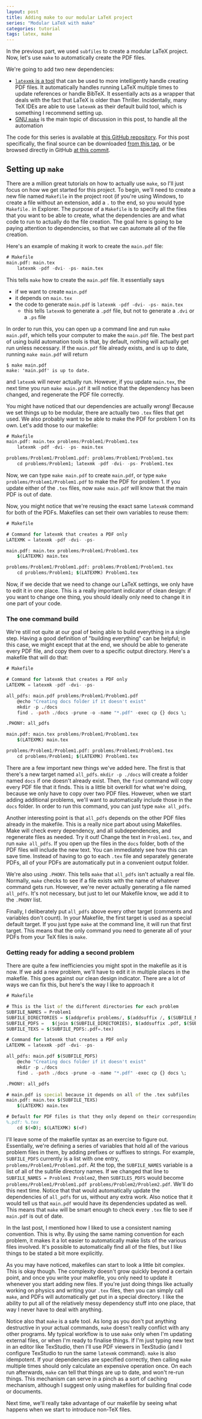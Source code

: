 ```yaml
---
layout: post
title: Adding make to our modular LaTeX project
series: "Modular LaTeX with make"
categories: tutorial
tags: latex, make
---
```


In the previous part, we used `subfiles` to create a modular LaTeX project. Now, let's use `make` to automatically
create the PDF files.

We're going to add two new dependencies:
* [`latexmk` is a tool](https://mg.readthedocs.io/latexmk.html) that can be used to more intelligently handle creating
PDF files. It automatically handles running LaTeX multiple times to update references or handle BibTeX. It essentially
acts as a wrapper that deals with the fact that LaTeX is older than Thriller. Incidentally, many TeX IDEs are able
to use `latexmk` as their default build tool, which is something I recommend setting up.
* [GNU `make`](https://www.gnu.org/software/make/) is the main topic of discussion in this post, to handle all the
automation

The code for this series is available at [this GitHub repository](https://github.com/dmallubhotla/modular_latex/).
For this post specifically, the final source can be downloaded
[from this tag](https://github.com/dmallubhotla/modular_latex/releases/tag/part2), or be browsed directly in GitHub
[at this commit](https://github.com/dmallubhotla/modular_latex/tree/9a6ec8bd498297abfe84c46155366cc08d7448f8).

## Setting up `make`

There are a million great tutorials on how to actually use `make`, so I'll just focus on how we get started for this
project. To begin, we'll need to create a new file named `Makefile` in the project root (if you're using Windows,
to create a file without an extension, add a `.` to the end, so you would type `Makefile.` in Explorer. The purpose
of a `Makefile` is to specify all the files that you want to be able to create, what the dependencies are and what
code to run to actually do the file creation. The goal here is going to be paying attention to dependencies, so that
we can automate all of the file creation.

Here's an example of making it work to create the `main.pdf` file:
```mf
# Makefile
main.pdf: main.tex
	latexmk -pdf -dvi- -ps- main.tex
```
This tells `make` how to create the `main.pdf` file. It essentially says
* if we want to create `main.pdf`
* it depends on `main.tex`
* the code to generate `main.pdf` is `latexmk -pdf -dvi- -ps- main.tex`
	* this tells `latexmk` to generate a `.pdf` file, but not to generate a `.dvi` or a `.ps` file

In order to run this, you can open up a command line and run `make main.pdf`, which tells your computer to make the
`main.pdf` file. The best part of using build automation tools is that, by default, nothing will actually get run unless
necessary. If the `main.pdf` file already exists, and is up to date, running `make main.pdf` will return
```
$ make main.pdf
make: 'main.pdf' is up to date.
```
and `latexmk` will never actually run. However, if you update `main.tex`, the next time you run `make main.pdf` it will
notice that the dependency has been changed, and regenerate the PDF file correctly.

You might have noticed that our dependencies are actually wrong! Because we set things up to be modular, there are
actually two `.tex` files that get used. We also probably want to be able to make the PDF for problem 1 on its own.
Let's add those to our makefile:
```mf
# Makefile
main.pdf: main.tex problems/Problem1/Problem1.tex
	latexmk -pdf -dvi- -ps- main.tex

problems/Problem1/Problem1.pdf: problems/Problem1/Problem1.tex
	cd problems/Problem1; latexmk -pdf -dvi- -ps- Problem1.tex
```

Now, we can type `make main.pdf` to create `main.pdf`, or type `make problems/Problem1/Problem1.pdf` to make the PDF
for problem 1. If you update either of the `.tex` files, now `make main.pdf` will know that the main PDF is out of date.

Now, you might notice that we're reusing the exact same `latexmk` command for both of the PDFs. Makefiles can set their
own variables to reuse them:
```mf
# Makefile

# Command for latexmk that creates a PDF only
LATEXMK = latexmk -pdf -dvi- -ps-

main.pdf: main.tex problems/Problem1/Problem1.tex
	$(LATEXMK) main.tex

problems/Problem1/Problem1.pdf: problems/Problem1/Problem1.tex
	cd problems/Problem1; $(LATEXMK) Problem1.tex
```

Now, if we decide that we need to change our LaTeX settings, we only have to edit it in one place. This is a really
important indicator of clean design: if you want to change one thing, you should ideally only need to change it in
one part of your code.

### The one command build

We're still not quite at our goal of being able to build everything in a single step. Having a good definition of
"building everything" can be helpful; in this case, we might except that at the end, we should be able to generate
every PDF file, and copy them over to a specific output directory. Here's a makefile that will do that:

```mf
# Makefile

# Command for latexmk that creates a PDF only
LATEXMK = latexmk -pdf -dvi- -ps-

all_pdfs: main.pdf problems/Problem1/Problem1.pdf
	@echo "Creating docs folder if it doesn't exist"
	mkdir -p ./docs
	find . -path ./docs -prune -o -name "*.pdf" -exec cp {} docs \;

.PHONY: all_pdfs

main.pdf: main.tex problems/Problem1/Problem1.tex
	$(LATEXMK) main.tex

problems/Problem1/Problem1.pdf: problems/Problem1/Problem1.tex
	cd problems/Problem1; $(LATEXMK) Problem1.tex
```
There are a few important new things we've added here. The first is that there's a new target named `all_pdfs`.
`mkdir -p ./docs` will create a folder named `docs` if one doesn't already exist. Then, the `find` command will copy
every PDF file that it finds. This is a little bit overkill for what we're doing, because we only have to copy over two
PDF files. However, when we start adding additional problems, we'll want to automatically include those in the `docs`
folder. In order to run this command, you can just type `make all_pdfs`.

Another interesting point is that `all_pdfs` depends on the other PDF files already in the makefile.
This is a really nice part about using Makefiles. Make will check every dependency, and all subdependencies, and
regenerate files as needed. Try it out! Change the text in `Problem1.tex`, and run `make all_pdfs`. If you open up the
files in the `docs` folder, both of the PDF files will include the new text. You can immediately see how this can save
time. Instead of having to go to each `.tex` file and separately generate PDFs, all of your PDFs are automatically put
in a convenient output folder.

We're also using `.PHONY`. This tells `make` that `all_pdfs` isn't actually a real file. Normally, `make` checks to
see if a file exists with the name of whatever command gets run. However, we're never actually generating a file
named `all_pdfs`. It's not necessary, but just to let our Makefile know, we add it to the `.PHONY` list.

Finally, I deliberately put `all_pdfs` above every other target (comments and variables don't count). In your Makefile,
the first target is used as a special default target. If you just type `make` at the command line, it will run that
first target. This means that the only command you need to generate all of your PDFs from your TeX files is `make`.

### Getting ready for adding a second problem

There are quite a few inefficiencies you might spot in the makefile as it is now. If we add a new problem, we'll have
to edit it in multiple places in the makefile. This goes against our clean design indicator. There are a lot of ways
we can fix this, but here's the way I like to approach it
```mf
# Makefile

# This is the list of the different directories for each problem
SUBFILE_NAMES = Problem1
SUBFILE_DIRECTORIES = $(addprefix problems/, $(addsuffix /, $(SUBFILE_NAMES)))
SUBFILE_PDFS =   $(join $(SUBFILE_DIRECTORIES), $(addsuffix .pdf, $(SUBFILE_NAMES)))
SUBFILE_TEXS = $(SUBFILE_PDFS:.pdf=.tex)

# Command for latexmk that creates a PDF only
LATEXMK = latexmk -pdf -dvi- -ps-

all_pdfs: main.pdf $(SUBFILE_PDFS)
	@echo "Creating docs folder if it doesn't exist"
	mkdir -p ./docs
	find . -path ./docs -prune -o -name "*.pdf" -exec cp {} docs \;

.PHONY: all_pdfs

# main.pdf is special because it depends on all of the .tex subfiles
main.pdf: main.tex $(SUBFILE_TEXS)
	$(LATEXMK) main.tex

# Default for PDF files is that they only depend on their corresponding .tex file
%.pdf: %.tex
	cd $(<D); $(LATEXMK) $(<F)
```
I'll leave some of the makefile syntax as an exercise to figure out. Essentially, we're defining a series of variables
that hold all of the various problem files in them, by adding prefixes or suffixes to strings. For example,
`SUBFILE_PDFS` currently is a list with one entry, `problems/Problem1/Problem1.pdf`. At the top, the `SUBFILE_NAMES`
variable is a list of all of the subfile directory names. If we changed that line to `SUBFILE_NAMES = Problem1 Problem2`,
then `SUBFILES_PDFS` would become `problems/Problem1/Problem1.pdf problems/Problem2/Problem2.pdf`. We'll do this next
time. Notice that that would automatically update the dependencies of `all_pdfs` for us, without any extra work. Also
notice that it would tell us that `main.pdf` would have its dependencies updated as well. This means that `make` will be
smart enough to check every `.tex` file to see if `main.pdf` is out of date.

In the last post, I mentioned how I liked to use a consistent naming convention. This is why.
By using the same naming convention for each problem, it makes it a lot easier to automatically make lists of the
various files involved. It's possible to automatically find all of the files, but I like things to be stated a bit more
explicitly.

As you may have noticed, makefiles can start to look a little bit complex. This is okay though. The complexity doesn't
grow quickly beyond a certain point, and once you write your makefile, you only need to update it whenever you start
adding new files. If you're just doing things like actually working on physics and writing your `.tex` files, then you
can simply call `make`, and PDFs will automatically get put in a special directory. I like the ability to put all of
the relatively messy dependency stuff into one place, that way I never have to deal with anything.

Notice also that `make` is a safe tool. As long as you don't put anything destructive in your actual commands, `make`
doesn't really conflict with any other programs. My typical workflow is to use `make` only when I'm updating external
files, or when I'm ready to finalise things. If I'm just typing new text in an editor like TexStudio, then I'll use
PDF viewers in TexStudio (and I configure TexStudio to run the same `latexmk` command). `make` is also idempotent. If
your dependencies are specified correctly, then calling `make` multiple times should only calculate an expensive operation
once. On each run afterwards, `make` can tell that things are up to date, and won't re-run things. This mechanism can
serve in a pinch as a sort of caching mechanism, although I suggest only using makefiles for building final code or
documents.

Next time, we'll really take advantage of our makefile by seeing what happens when we start to introduce non-TeX files.